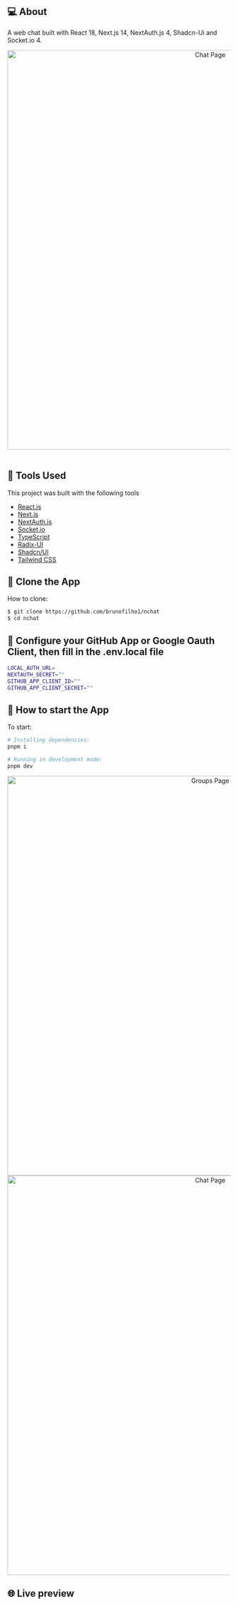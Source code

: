 ## 💻 About

A web chat built with React 18, Next.js 14, NextAuth.js 4, Shadcn-Ui and Socket.io 4.

<div align="center">
  <img width="900px" alt="Chat Page" src="github/chat.png" />
</div>

<br>

## 🧪 Tools Used

This project was built with the following tools

- [React.js](https://reactjs.org)
- [Next.js](https://nextjs.org/)
- [NextAuth.js](https://next-auth.js.org/)
- [Socket.io](https://socket.io/)
- [TypeScript](https://www.typescriptlang.org/)
- [Radix-UI](https://www.radix-ui.com/)
- [Shadcn/UI](https://ui.shadcn.com/)
- [Tailwind CSS](https://tailwindcss.com/)


## 🔗 Clone the App

How to clone:

```bash
$ git clone https://github.com/brunofilho1/nchat
$ cd nchat
```

## 🚀 Configure your GitHub App or Google Oauth Client, then fill in the .env.local file

```bash
LOCAL_AUTH_URL=
NEXTAUTH_SECRET=""
GITHUB_APP_CLIENT_ID=""
GITHUB_APP_CLIENT_SECRET=""
```

## 🚀 How to start the App

To start:

```bash
# Installing dependencies:
pnpm i

# Running in development mode:
pnpm dev
```

<div align="center">
    <img width="900px" alt="Groups Page" src="github/groups-page.png" />
</div>

<div align="center">
    <img width="900px" alt="Chat Page" src="github/chat-page.png " />
</div>

## 🌐 Live preview

<!-- <a src="https://just-finished.vercel.app/" target="_blank">https://just-finished.vercel.app/</a> -->
